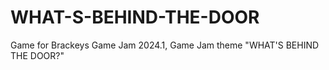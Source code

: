 # WHAT-S-BEHIND-THE-DOOR
Game for Brackeys Game Jam 2024.1, Game Jam theme "WHAT'S BEHIND THE DOOR?"
